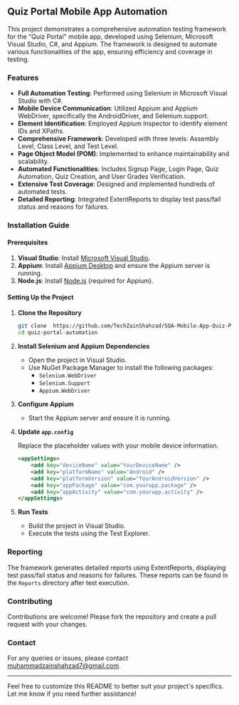 ## Quiz Portal Mobile App Automation

This project demonstrates a comprehensive automation testing framework for the "Quiz Portal" mobile app, developed using Selenium, Microsoft Visual Studio, C#, and Appium. The framework is designed to automate various functionalities of the app, ensuring efficiency and coverage in testing.

### Features

- **Full Automation Testing**: Performed using Selenium in Microsoft Visual Studio with C#.
- **Mobile Device Communication**: Utilized Appium and Appium WebDriver, specifically the AndroidDriver, and Selenium.support.
- **Element Identification**: Employed Appium Inspector to identify element IDs and XPaths.
- **Comprehensive Framework**: Developed with three levels: Assembly Level, Class Level, and Test Level.
- **Page Object Model (POM)**: Implemented to enhance maintainability and scalability.
- **Automated Functionalities**: Includes Signup Page, Login Page, Quiz Automation, Quiz Creation, and User Grades Verification.
- **Extensive Test Coverage**: Designed and implemented hundreds of automated tests.
- **Detailed Reporting**: Integrated ExtentReports to display test pass/fail status and reasons for failures.

### Installation Guide

#### Prerequisites

1. **Visual Studio**: Install [Microsoft Visual Studio](https://visualstudio.microsoft.com/).
2. **Appium**: Install [Appium Desktop](http://appium.io/) and ensure the Appium server is running.
3. **Node.js**: Install [Node.js](https://nodejs.org/) (required for Appium).

#### Setting Up the Project

1. **Clone the Repository**

   ```bash
   git clone  https://github.com/TechZainShahzad/SQA-Mobile-App-Quiz-Portal-Automation.git
   cd quiz-portal-automation
   ```

2. **Install Selenium and Appium Dependencies**

   - Open the project in Visual Studio.
   - Use NuGet Package Manager to install the following packages:
     - `Selenium.WebDriver`
     - `Selenium.Support`
     - `Appium.WebDriver`

3. **Configure Appium**

   - Start the Appium server and ensure it is running.

4. **Update `app.config`**

   Replace the placeholder values with your mobile device information.

   ```xml
   <appSettings>
       <add key="deviceName" value="YourDeviceName" />
       <add key="platformName" value="Android" />
       <add key="platformVersion" value="YourAndroidVersion" />
       <add key="appPackage" value="com.yourapp.package" />
       <add key="appActivity" value="com.yourapp.activity" />
   </appSettings>
   ```

5. **Run Tests**

   - Build the project in Visual Studio.
   - Execute the tests using the Test Explorer.

### Reporting

The framework generates detailed reports using ExtentReports, displaying test pass/fail status and reasons for failures. These reports can be found in the `Reports` directory after test execution.

### Contributing

Contributions are welcome! Please fork the repository and create a pull request with your changes.

### Contact

For any queries or issues, please contact [muhammadzainshahzad7@gmail.com](mailto:muhammadzainshahzad7@gmail.com).

---

Feel free to customize this README to better suit your project's specifics. Let me know if you need further assistance!
